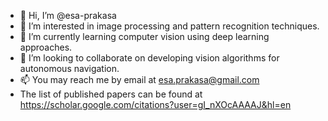- 👋 Hi, I’m @esa-prakasa
- 👀 I’m interested in image processing and pattern recognition techniques.
- 🌱 I’m currently learning computer vision using deep learning approaches.
- 💞️ I’m looking to collaborate on developing vision algorithms for autonomous navigation.
- 📫 You may reach me by email at esa.prakasa@gmail.com 
- The list of published papers can be found at https://scholar.google.com/citations?user=gI_nXOcAAAAJ&hl=en 

<!---
esa-prakasa/esa-prakasa is a ✨ special ✨ repository because its `README.md` (this file) appears on your GitHub profile.
You can click the Preview link to take a look at your changes.
--->
